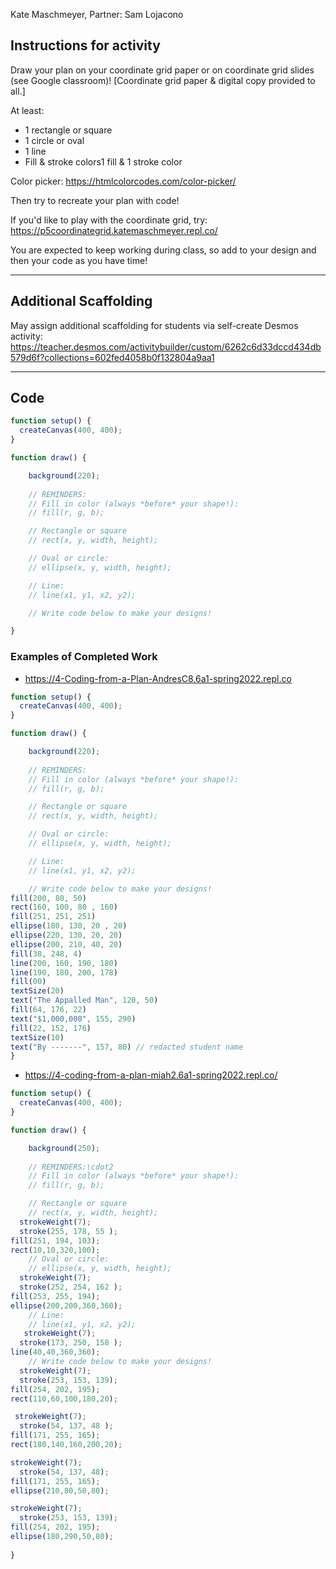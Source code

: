 Kate Maschmeyer,
Partner: Sam Lojacono

## Instructions for activity

Draw your plan on your coordinate grid paper or on coordinate grid slides (see Google classroom)! [Coordinate grid paper & digital copy provided to all.]

At least:
+ 1 rectangle or square
+ 1 circle or oval
+ 1 line
+ Fill & stroke colors1 fill & 1 stroke color

Color picker: https://htmlcolorcodes.com/color-picker/

Then try to recreate your plan with code!

If you'd like to play with the coordinate grid, try:  
https://p5coordinategrid.katemaschmeyer.repl.co/

You are expected to keep working during class, so add to your design and then your code as you have time!

---
## Additional Scaffolding

May assign additional scaffolding for students via self-create Desmos activity: https://teacher.desmos.com/activitybuilder/custom/6262c6d33dccd434db579d6f?collections=602fed4058b0f132804a9aa1

---
## Code

```Javascript
function setup() {
  createCanvas(400, 400);
}

function draw() {

	background(220);
	
	// REMINDERS:
	// Fill in color (always *before* your shape!): 
	// fill(r, g, b);

	// Rectangle or square
	// rect(x, y, width, height);

	// Oval or circle:
	// ellipse(x, y, width, height);

	// Line:
	// line(x1, y1, x2, y2);

	// Write code below to make your designs!

}
``` 

### Examples of Completed Work 

* https://4-Coding-from-a-Plan-AndresC8.6a1-spring2022.repl.co

```Javascript
function setup() {
  createCanvas(400, 400);
}

function draw() {

	background(220);
	
	// REMINDERS:
	// Fill in color (always *before* your shape!): 
	// fill(r, g, b);

	// Rectangle or square
	// rect(x, y, width, height);

	// Oval or circle:
	// ellipse(x, y, width, height);

	// Line:
	// line(x1, y1, x2, y2);

	// Write code below to make your designs!
fill(200, 80, 50)
rect(160, 100, 80 , 160)
fill(251, 251, 251)
ellipse(180, 130, 20 , 20)
ellipse(220, 130, 20, 20)
ellipse(200, 210, 40, 20)
fill(38, 248, 4)
line(200, 160, 190, 180)
line(190, 180, 200, 178)
fill(00)
textSize(20)
text("The Appalled Man", 120, 50)
fill(64, 176, 22)
text("$1,000,000", 155, 290)
fill(22, 152, 176)
textSize(10)
text("By -------", 157, 80) // redacted student name
}
```


* https://4-coding-from-a-plan-miah2.6a1-spring2022.repl.co/

```Javascript
function setup() {
  createCanvas(400, 400);
}

function draw() {

	background(250);
	
	// REMINDERS:\cdot2
	// Fill in color (always *before* your shape!): 
	// fill(r, g, b);

	// Rectangle or square
	// rect(x, y, width, height);
  strokeWeight(7);
  stroke(255, 178, 55 );
fill(251, 194, 103);
rect(10,10,320,100);
	// Oval or circle:
	// ellipse(x, y, width, height);
  strokeWeight(7);
  stroke(252, 254, 162 );
fill(253, 255, 194);
ellipse(200,200,360,360);
	// Line:
	// line(x1, y1, x2, y2);
   strokeWeight(7);
  stroke(173, 250, 158 );
line(40,40,360,360);
	// Write code below to make your designs!
  strokeWeight(7);
  stroke(253, 153, 139);
fill(254, 202, 195);
rect(110,60,100,180,20);

 strokeWeight(7);
  stroke(54, 137, 48 );
fill(171, 255, 165);
rect(180,140,160,200,20);

strokeWeight(7);
  stroke(54, 137, 48);
fill(171, 255, 165);
ellipse(210,80,50,80);

strokeWeight(7);
  stroke(253, 153, 139);
fill(254, 202, 195);
ellipse(180,290,50,80);
	
}
```